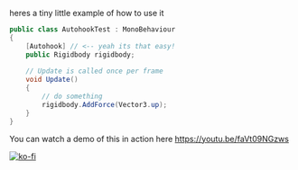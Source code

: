 heres a tiny little example of how to use it
```C#
public class AutohookTest : MonoBehaviour
{
    [Autohook] // <-- yeah its that easy!
    public Rigidbody rigidbody;
    
    // Update is called once per frame
    void Update()
    {
        // do something
        rigidbody.AddForce(Vector3.up);
    }
}
```
You can watch a demo of this in action here https://youtu.be/faVt09NGzws

[![ko-fi](https://www.ko-fi.com/img/githubbutton_sm.svg)](https://ko-fi.com/A08215TT)